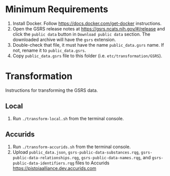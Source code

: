 # Minimum Requirements

1. Install Docker. Follow https://docs.docker.com/get-docker instructions.
1. Open the GSRS release notes at https://gsrs.ncats.nih.gov/#/release and click the `public data` button in `Download public data` section. The downloaded archive will have the `gsrs` extension.
1. Double-check that file, it must have the name `public_data.gsrs` name. If not, rename it to `public_data.gsrs`.
1. Copy `public_data.gsrs` file to this folder (i.e. `etc/transformation/GSRS`).

# Transformation

Instructions for transforming the GSRS data.

## Local

1. Run `./transform-local.sh` from the terminal console.

## Accurids

1. Run `./transform-accurids.sh` from the terminal console.
1. Upload `public_data.json`, `gsrs-public-data-substances.rqg`, `gsrs-public-data-relationships.rqg`, `gsrs-public-data-names.rqg`, and `gsrs-public-data-identifiers.rqg` files to Accurids https://pistoiaalliance.dev.accurids.com

